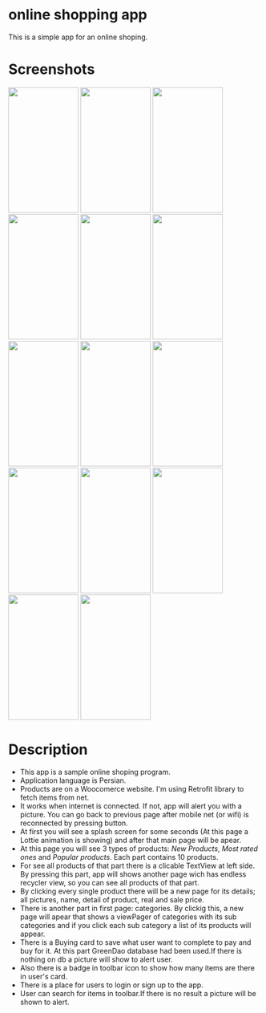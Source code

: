 # online shopping app
This is a simple app for an online shoping.

# Screenshots
<p float="left">
    <img src="https://user-images.githubusercontent.com/23487067/74089589-fa7a2180-4ab7-11ea-9ca6-f96b7c100fa0.jpg" width="140" height="250" />
    <img src="https://user-images.githubusercontent.com/23487067/74089604-2d241a00-4ab8-11ea-8d96-b666f5512066.jpg" width="140" height="250" />
    <img src="https://user-images.githubusercontent.com/23487067/74089696-0dd9bc80-4ab9-11ea-8097-ddb5254b2c2c.jpg" width="140" height="250" />
    <img src="https://user-images.githubusercontent.com/23487067/72919465-c636ff00-3d5c-11ea-8286-0066d71e8b57.png" width="140" height="250" />
    <img src="https://user-images.githubusercontent.com/23487067/72919540-e5359100-3d5c-11ea-9fe5-319e65e9a255.png" width="140" height="250" />
    <img src="https://user-images.githubusercontent.com/23487067/72919600-01393280-3d5d-11ea-92be-fe8bb236c907.png" width="140" height="250" />
    <img src="https://user-images.githubusercontent.com/23487067/72923153-b7077f80-3d63-11ea-8fb1-a7cfdb40860a.png" width="140" height="250" />
    <img src="https://user-images.githubusercontent.com/23487067/72923249-eae2a500-3d63-11ea-810e-4d8bd92af979.png" width="140" height="250" />    
    <img src="https://user-images.githubusercontent.com/23487067/74090694-94939700-4ac3-11ea-8f6a-daead808b5f7.jpg" width="140" height="250" />  
    <img src="https://user-images.githubusercontent.com/23487067/74090719-e6d4b800-4ac3-11ea-9c11-82dcfcb980b0.jpg" width="140" height="250" /> 
    <img src="https://user-images.githubusercontent.com/23487067/74090729-066be080-4ac4-11ea-9e0c-d266d9c3813a.jpg" width="140" height="250" /> 
    <img src="https://user-images.githubusercontent.com/23487067/74090746-31563480-4ac4-11ea-88ba-9d1682df0acd.jpg" width="140" height="250" /> 
    <img src="https://user-images.githubusercontent.com/23487067/74090755-61053c80-4ac4-11ea-918d-e614e42e3593.jpg" width="140" height="250" /> 
    <img src="https://user-images.githubusercontent.com/23487067/74090769-88f4a000-4ac4-11ea-9ff7-23051d967b7b.jpg" width="140" height="250" /> 
</p>

# Description
- This app is a sample online shoping program.
- Application language is Persian.
- Products are on a Woocomerce website. I'm using Retrofit library to fetch items from net.
- It works when internet is connected. If not, app will alert you with a picture. You can go back to previous page after mobile net (or wifi) is reconnected by pressing button.
- At first you will see a splash screen for some seconds (At this page a Lottie animation is showing) and after that main page will be apear.
- At this page you will see 3 types of products: *New Products*, *Most rated ones* and *Popular products*. Each part contains 10 products.
- For see all products of that part there is a clicable TextView at left side. By pressing this part, app will shows another page wich has endless recycler view, so you can see all products of that part.
- By clicking every single product there will be a new page for its details; all pictures, name, detail of product, real and sale price.
- There is another part in first page: categories. By clickig this, a new page will apear that shows a viewPager of categories with its sub categories and if you click each sub category a list of its products will appear.
- There is a Buying card to save what user want to complete to pay and buy for it. At this part GreenDao database had been used.If there is nothing on db a picture will show to alert user.
- Also there is a badge in toolbar icon to show how many items are there in user's card.
- There is a place for users to login or sign up to the app.
- User can search for items in toolbar.If there is no result a picture will be shown to alert.
